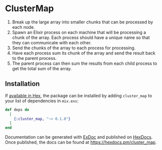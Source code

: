 # ClusterMap

1. Break up the large array into smaller chunks that can be processed by each node.
2. Spawn an Elixir process on each machine that will be processing a chunk of the array. Each process should have a unique name so that they can communicate with each other.
3. Send the chunks of the array to each process for processing.
4. Have each process sum its chunk of the array and send the result back to the parent process.
5. The parent process can then sum the results from each child process to get the total sum of the array.

## Installation

If [available in Hex](https://hex.pm/docs/publish), the package can be installed
by adding `cluster_map` to your list of dependencies in `mix.exs`:

```elixir
def deps do
  [
    {:cluster_map, "~> 0.1.0"}
  ]
end
```

Documentation can be generated with [ExDoc](https://github.com/elixir-lang/ex_doc)
and published on [HexDocs](https://hexdocs.pm). Once published, the docs can
be found at <https://hexdocs.pm/cluster_map>.

